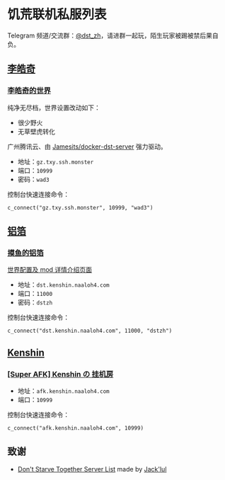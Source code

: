 # 饥荒联机私服列表

Telegram 频道/交流群：[@dst_zh](https://t.me/dst_zh)，请进群一起玩，陌生玩家被踢被禁后果自负。

## [李皓奇](https://t.me/liolok)

### [李皓奇的世界](https://dstserverlist.appspot.com/server/a2b55ff7cad36170d4ba5111fab841a4d6085691)

纯净无尽档，世界设置改动如下：

- 很少野火
- 无草壁虎转化

广州腾讯云、由 [Jamesits/docker-dst-server][1] 强力驱动。

- 地址：`gz.txy.ssh.monster`
- 端口：`10999`
- 密码：`wad3`

控制台快速连接命令：

`c_connect("gz.txy.ssh.monster", 10999, "wad3")`

[1]: https://github.com/Jamesits/docker-dst-server

## [铝箔](https://t.me/NaAlOH4)

### [摸鱼的铝箔](https://dstserverlist.appspot.com/server/0484f5bf5fa655136ebdc20da47c708b00d487b7)

[世界配置及 mod 详情介绍页面](./NaAlOH4/server-detail.html)

- 地址：`dst.kenshin.naaloh4.com`
- 端口：`11000`
- 密码：`dstzh`

控制台快速连接命令：

`c_connect("dst.kenshin.naaloh4.com", 11000, "dstzh")`

## [Kenshin](https://t.me/Kenshin51290)

### [[Super AFK] Kenshin の 挂机房](https://dstserverlist.appspot.com/server/82ed8ac03b2686f8d36c125b52e447dca4d0d0b5)

- 地址：`afk.kenshin.naaloh4.com`
- 端口：`10999`

控制台快速连接命令：

`c_connect("afk.kenshin.naaloh4.com", 10999)`

## 致谢

- [Don't Starve Together Server List](https://dstserverlist.appspot.com/) made by [Jack'lul](https://jacklul.github.io/)
